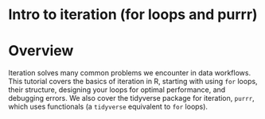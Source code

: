 Intro to iteration (for loops and purrr)
=====

# Overview 

Iteration solves many common problems we encounter in data workflows. This tutorial covers the basics of iteration in R, starting with using `for` loops, their structure, designing your loops for optimal performance, and debugging errors. We also cover the tidyverse package for iteration, `purrr`, which uses functionals (a `tidyverse` equivalent to `for` loops). 

